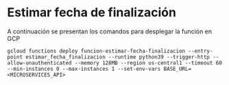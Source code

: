 # Estimar fecha de finalización

A continuación se presentan los comandos para desplegar la función en GCP

`
gcloud functions deploy funcion-estimar-fecha-finalizacion --entry-point estimar_fecha_finalizacion --runtime python39 --trigger-http --allow-unauthenticated --memory 128MB --region us-central1 --timeout 60 --min-instances 0 --max-instances 1 --set-env-vars BASE_URL=<MICROSERVICES_API>
`